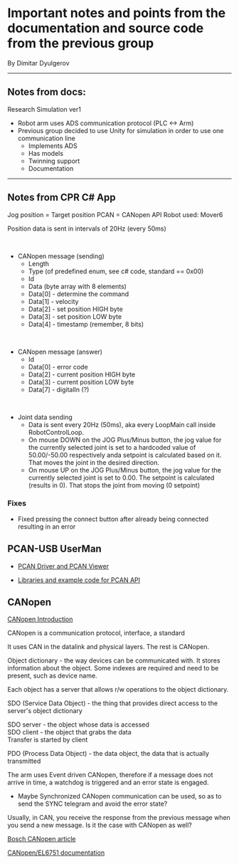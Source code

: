 # Important notes and points from the documentation and source code from the previous group

By Dimitar Dyulgerov

---

## Notes from docs:

Research Simulation ver1
- Robot arm uses ADS communication protocol (PLC <-> Arm)
- Previous group decided to use Unity for simulation in order to use one communication line
    - Implements ADS
    - Has models
    - Twinning support
    - Documentation

---

## Notes from CPR C# App

Jog position = Target position
PCAN = CANopen API
Robot used: Mover6

Position data is sent in intervals of 20Hz (every 50ms)

<br>

- CANopen message (sending)
    - Length
    - Type (of predefined enum, see c# code, standard == 0x00)
    - Id
    - Data (byte array with 8 elements)
    - Data[0] - determine the command
    - Data[1] - velocity
    - Data[2] - set position HIGH byte
    - Data[3] - set position LOW byte
    - Data[4] - timestamp (remember, 8 bits)
    
<br>

- CANopen message (answer)
    - Id
    - Data[0] - error code
    - Data[2] - current position HIGH byte
    - Data[3] - current position LOW byte
    - Data[7] - digitalIn (?)

<br>

- Joint data sending
    - Data is sent every 20Hz (50ms), aka every LoopMain call inside RobotControlLoop.
    - On mouse DOWN on the JOG Plus/Minus button, the jog value for the currently selected joint is set to a hardcoded value of 50.00/-50.00 respectively anda  setpoint is calculated based on it. That moves the joint in the desired direction.
    - On mouse UP on the JOG Plus/Minus button, the jog value for the currently selected joint is set to 0.00. The setpoint is calculated (results in 0). That stops the joint from moving (0 setpoint) 

### Fixes
- Fixed pressing the connect button after already being connected resulting in an error

## PCAN-USB UserMan

- [PCAN Driver and PCAN Viewer](http://www.peak-system.com/quick/DL-Driver-E)

- [Libraries and example code for PCAN API](www.peak-system.com/quick/DL-Develop-E)


## CANopen

[CANopen Introduction](https://www.ni.com/nl-nl/innovations/white-papers/13/the-basics-of-canopen.html)

CANopen is a communication protocol, interface, a standard

It uses CAN in the datalink and physical layers. The rest is CANopen.

Object dictionary - the way devices can be communicated with. It stores information about the object. Some indexes are required and need to be present, such as device name.

Each object has a server that allows r/w operations to the object dictionary.

SDO (Service Data Object) - the thing that provides direct access to the server's  object dictionary

SDO server - the object whose data is accessed<br>
SDO client - the object that grabs the data<br>
Transfer is started by client

PDO (Process Data Object) - the data object, the data that is actually transmitted

The arm uses Event driven CANopen, therefore if a message does not arrive in time, a watchdog is triggered and an error state is engaged.
- Maybe Synchronized CANopen communication can be used, so as to send the SYNC telegram and avoid the error state?


Usually, in CAN, you receive the response from the previous message when you send a new message. Is it the case with CANopen as well?

[Bosch CANopen article](https://infosys.beckhoff.com/english.php?content=../content/1033/tcsystemmanager/1092789003.html&id=7873477876248720016)

[CANopen/EL6751 documentation](https://infosys.beckhoff.com/english.php?content=../content/1033/el6751/2519193099.html&id=6820221820248492542)
